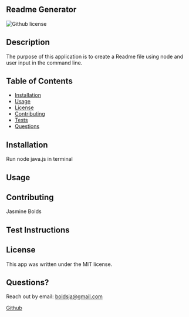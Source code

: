 
## Readme Generator
![Github license](https://img.shields.io/badge/license-MIT-blue.svg)


## Description
The purpose of this application is to create a Readme file using node and user input in the command line.

## Table of Contents
  * [Installation](#installation)
  * [Usage](#usage)
  * [License](#license)
  * [Contributing](#contributing)
  * [Tests](#tests)
  * [Questions](#questions)


## Installation
Run node java.js in terminal

## Usage


## Contributing
Jasmine Bolds

## Test Instructions


## License

This app was written under the MIT license.

## Questions?
Reach out by email: boldsja@gmail.com

[Github](https://github.com/boldsja/) 

